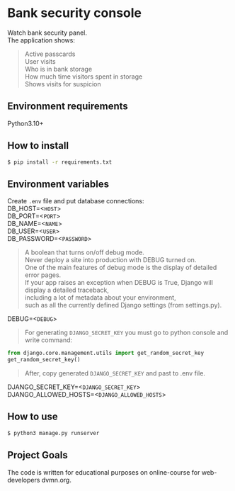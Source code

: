 # Bank security console

Watch bank security panel.  
The application shows: 
> Active passcards  
User visits  
Who is in bank storage  
How much time visitors spent in storage    
Shows visits for suspicion

## Environment requirements
Python3.10+

## How to install
```bash
$ pip install -r requirements.txt
```

## Environment variables
Create `.env` file and put database connections:  
DB_HOST=<`HOST`>  
DB_PORT=<`PORT`>  
DB_NAME=<`NAME`>  
DB_USER=<`USER`>  
DB_PASSWORD=<`PASSWORD`>
>A boolean that turns on/off debug mode.  
Never deploy a site into production with DEBUG turned on.  
One of the main features of debug mode is the display of detailed error pages.  
If your app raises an exception when DEBUG is True, Django will display a detailed traceback,  
including a lot of metadata about your environment,  
such as all the currently defined Django settings (from settings.py).

DEBUG=<`DEBUG`>  

>For generating `DJANGO_SECRET_KEY` you must go to python console and write command:
```python
from django.core.management.utils import get_random_secret_key  
get_random_secret_key()
```
>After, copy generated `DJANGO_SECRET_KEY` and past to .env file.  

DJANGO_SECRET_KEY=<`DJANGO_SECRET_KEY`>  
DJANGO_ALLOWED_HOSTS=<`DJANGO_ALLOWED_HOSTS`>

## How to use
```bash
$ python3 manage.py runserver
```

## Project Goals
The code is written for educational purposes on online-course for web-developers dvmn.org.